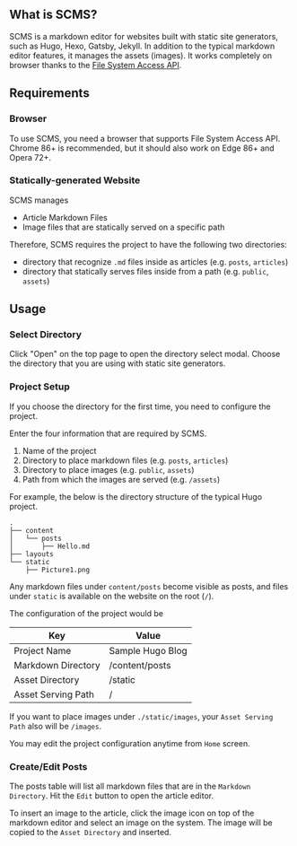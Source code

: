 ## What is SCMS?

SCMS is a markdown editor for websites built with static site generators, such as Hugo, Hexo, Gatsby, Jekyll. In addition to the typical markdown editor features, it manages the assets (images). It works completely on browser thanks to the [File System Access API](https://wicg.github.io/file-system-access/).

## Requirements

### Browser

To use SCMS, you need a browser that supports File System Access API. Chrome 86+ is recommended, but it should also work on Edge 86+ and Opera 72+.

### Statically-generated Website

SCMS manages

- Article Markdown Files
- Image files that are statically served on a specific path

Therefore, SCMS requires the project to have the following two directories:

- directory that recognize `.md` files inside as articles (e.g. `posts`, `articles`)
- directory that statically serves files inside from a path (e.g. `public`, `assets`)

## Usage

### Select Directory

Click "Open" on the top page to open the directory select modal. Choose the directory that you are using with static site generators.

### Project Setup

If you choose the directory for the first time, you need to configure the project.

Enter the four information that are required by SCMS.

1. Name of the project
1. Directory to place markdown files (e.g. `posts`, `articles`)
1. Directory to place images (e.g. `public`, `assets`)
1. Path from which the images are served (e.g. `/assets`)

For example, the below is the directory structure of the typical Hugo project.

```
.
├── content
│   └── posts
│       ├── Hello.md
├── layouts
└── static
    ├── Picture1.png
```

Any markdown files under `content/posts` become visible as posts, and files under `static` is available on the website on the root (`/`).

The configuration of the project would be

| Key                | Value            |
| ------------------ | ---------------- |
| Project Name       | Sample Hugo Blog |
| Markdown Directory | /content/posts   |
| Asset Directory    | /static          |
| Asset Serving Path | /                |

If you want to place images under `./static/images`, your `Asset Serving Path` also will be `/images`.

You may edit the project configuration anytime from `Home` screen.

### Create/Edit Posts

The posts table will list all markdown files that are in the `Markdown Directory`. Hit the `Edit` button to open the article editor.

To insert an image to the article, click the image icon on top of the markdown editor and select an image on the system. The image will be copied to the `Asset Directory` and inserted.
